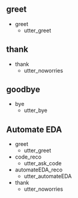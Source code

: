 ## greet
* greet
  - utter_greet

## thank
* thank
  - utter_noworries

## goodbye
* bye
  - utter_bye

## Automate EDA
* greet
  - utter_greet
* code_reco
    - utter_ask_code
* automateEDA_reco
  - utter_automateEDA
* thank
  - utter_noworries
